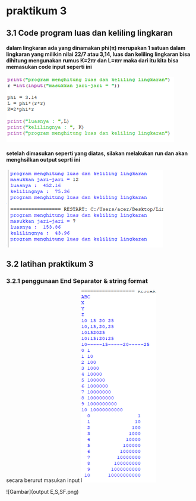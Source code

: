 # praktikum 3

## 3.1 Code program luas dan keliling lingkaran
#### dalam lingkaran ada yang dinamakan phi(π) merupakan 1 satuan dalam lingkaran yang milikin nilai 22/7 atau 3,14, luas dan keliling lingkaran bisa dihitung mengunakan rumus K=2πr dan L=πrr maka dari itu kita bisa memasukan code input seperti ini
![Gambar1](rumusK&L.png)
#### setelah dimasukan seperti yang diatas, silakan melakukan run dan akan menghsilkan output seprti ini
![Gambar2](hasil.rumus.png)

## 3.2 latihan praktikum 3
### 3.2.1 penggunaan End Separator & string format
secara berurut masukan input
![Gambar](E,S,SF.png)

![Gambar](output E,S,SF.png)
